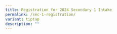 ```yaml
---
title: Registration for 2024 Secondary 1 Intake
permalink: /sec-1-registration/
variant: tiptap
description: ""
---
```

<p></p>
